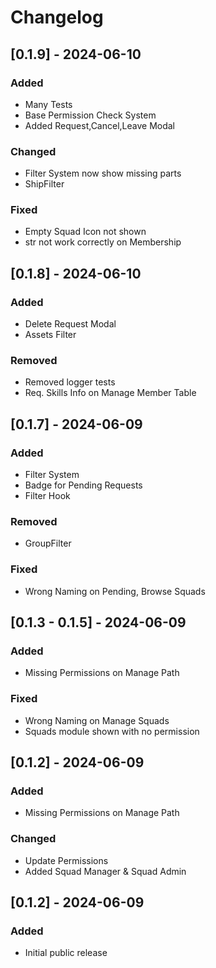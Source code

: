 # Changelog

## \[0.1.9\] - 2024-06-10

### Added

- Many Tests
- Base Permission Check System
- Added Request,Cancel,Leave Modal

### Changed

- Filter System now show missing parts
- ShipFilter

### Fixed

- Empty Squad Icon not shown
- str not work correctly on Membership

## \[0.1.8\] - 2024-06-10

### Added

- Delete Request Modal
- Assets Filter

### Removed

- Removed logger tests
- Req. Skills Info on Manage Member Table

## \[0.1.7\] - 2024-06-09

### Added

- Filter System
- Badge for Pending Requests
- Filter Hook

### Removed

- GroupFilter

### Fixed

- Wrong Naming on Pending, Browse Squads

## \[0.1.3 - 0.1.5\] - 2024-06-09

### Added

- Missing Permissions on Manage Path

### Fixed

- Wrong Naming on Manage Squads
- Squads module shown with no permission

## \[0.1.2\] - 2024-06-09

### Added

- Missing Permissions on Manage Path

### Changed

- Update Permissions
- Added Squad Manager & Squad Admin

## \[0.1.2\] - 2024-06-09

### Added

- Initial public release
